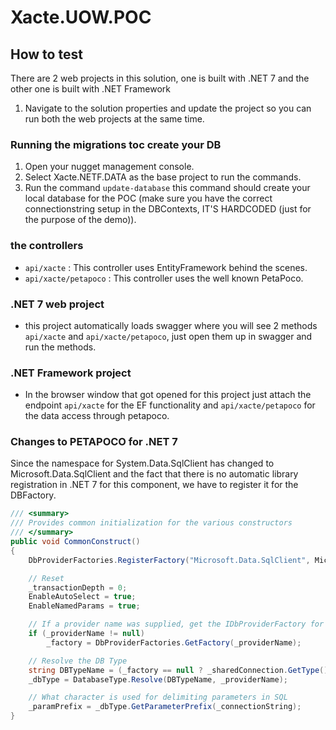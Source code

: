 # Xacte.UOW.POC

## How to test

There are 2 web projects in this solution, one is built with .NET 7 and the other one is built with .NET Framework

1. Navigate to the solution properties and update the project so you can run both the web projects at the same time.

### Running the migrations toc create your DB

1. Open your nugget management console.
2. Select Xacte.NETF.DATA as the base project to run the commands.
3. Run the command `update-database` this command should create your local database for the POC (make sure you have the correct connectionstring setup in the DBContexts, IT'S HARDCODED (just for the purpose of the demo)).

### the controllers

* `api/xacte` : This controller uses EntityFramework behind the scenes.
* `api/xacte/petapoco` : This controller uses the well known PetaPoco.

### .NET 7 web project

* this project automatically loads swagger where you will see 2 methods `api/xacte` and `api/xacte/petapoco`, just open them up in swagger and run the methods.

### .NET Framework project

* In the browser window that got opened for this project just attach the endpoint  `api/xacte` for the EF functionality and  `api/xacte/petapoco` for the data access through petapoco.

### Changes to PETAPOCO for .NET 7

Since the namespace for System.Data.SqlClient has changed to Microsoft.Data.SqlClient and the fact that there is no automatic library registration in .NET 7 for this component, we have to register it for the DBFactory.

```csharp
/// <summary>
/// Provides common initialization for the various constructors
/// </summary>
public void CommonConstruct()
{
    DbProviderFactories.RegisterFactory("Microsoft.Data.SqlClient", Microsoft.Data.SqlClient.SqlClientFactory.Instance);

    // Reset
    _transactionDepth = 0;
    EnableAutoSelect = true;
    EnableNamedParams = true;

    // If a provider name was supplied, get the IDbProviderFactory for it
    if (_providerName != null)
        _factory = DbProviderFactories.GetFactory(_providerName);

    // Resolve the DB Type
    string DBTypeName = (_factory == null ? _sharedConnection.GetType() : _factory.GetType()).Name;
    _dbType = DatabaseType.Resolve(DBTypeName, _providerName);

    // What character is used for delimiting parameters in SQL
    _paramPrefix = _dbType.GetParameterPrefix(_connectionString);
}
```
